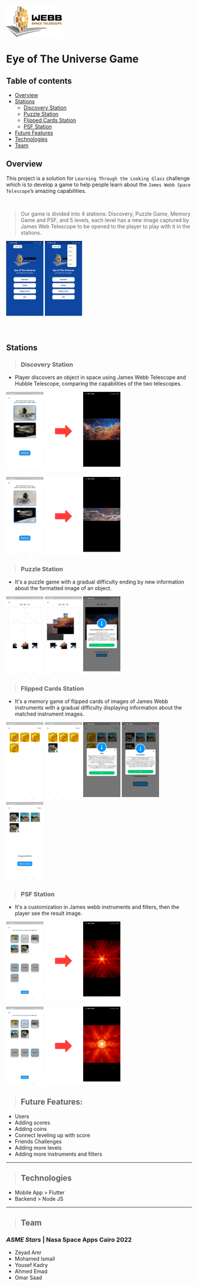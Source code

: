 <img src="client/assets/logo.png"  width="30%">

<br>

# Eye of The Universe Game

## Table of contents

- [Overview](#overview)
- [Stations](#stations)
  - [Discovery Station](#discovery-station)
  - [Puzzle Station](#puzzle-station)
  - [Flipped Cards Station](#flipped-cards)
  - [PSF Station](#psf-station)
- [Future Features](#future-features)
- [Technologies](#technologies)
- [Team](#team)

## Overview

This project is a solution for `Learning Through the Looking Glass` challenge which is to develop a game to help people learn about the `James Webb Space Telescope`’s amazing capabilities.

<br>

> Our game is divided into 4 stations: Discovery, Puzzle Game, Memory Game and PSF, and 5 levels, each level has a new image captured by James Web Telescope to be opened to the player to play with it in the stations.

<img src="client/assets/screenshots/01.jpg"  width="20%"> <img src="client/assets/screenshots/22.jpg"  width="20%">

<br>

## Stations

> ### Discovery Station

- Player discovers an object in space using James Webb Telescope and Hubble Telescope, comparing the capabilities of the two telescopes.

<img src="client/assets/screenshots/03.jpg"  width="20%"  > <img src="client/assets/right-arrow.png"  width="20%"  > <img src="client/assets/screenshots/04.jpg"  width="20%"  >

<img src="client/assets/screenshots/05.jpg"  width="20%"  > <img src="client/assets/right-arrow.png"  width="20%"  > <img src="client/assets/screenshots/06.jpg"  width="20%"  >

> ### Puzzle Station

- It's a puzzle game with a gradual difficulty ending by new information about the formatted image of an object.

<img src="client/assets/screenshots/08.jpg"  width="20%" > <img src="client/assets/screenshots/09.jpg"  width="20%" > <img src="client/assets/screenshots/10.jpg"  width="20%" >

> ### Flipped Cards Station

- It's a memory game of flipped cards of images of James Webb instruments with a gradual difficulty displaying information about the matched instrument images.

<img src="client/assets/screenshots/12.jpg"  width="20%" > <img src="client/assets/screenshots/13.jpg"  width="20%" > <img src="client/assets/screenshots/14.jpg"  width="20%" > <img src="client/assets/screenshots/15.jpg"  width="20%" > <img src="client/assets/screenshots/16.jpg"  width="20%" >

> ### PSF Station

- It's a customization in James webb instruments and filters, then the player see the result image.

<img src="client/assets/screenshots/18.jpg"  width="20%"  > <img src="client/assets/right-arrow.png"  width="20%"  > <img src="client/assets/screenshots/19.jpg"  width="20%"  >

<img src="client/assets/screenshots/20.jpg"  width="20%"  > <img src="client/assets/right-arrow.png"  width="20%"  > <img src="client/assets/screenshots/21.jpg"  width="20%"  >

> ## Future Features:

- Users
- Adding scores
- Adding coins
- Connect leveling up with score
- Friends Challenges
- Adding more levels
- Adding more instruments and filters

---

> ## Technologies

- Mobile App > Flutter
- Backend > Node JS

---

> ## Team

### **_ASME Stars_** | Nasa Space Apps Cairo 2022

- Zeyad Amr
- Mohamed Ismail
- Yousef Kadry
- Ahmed Emad
- Omar Saad
